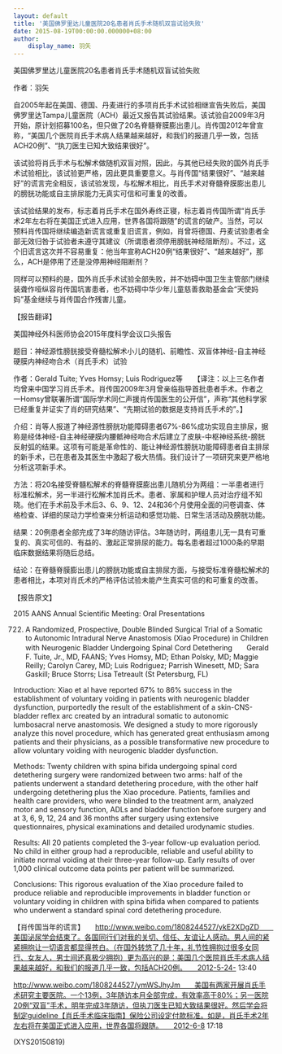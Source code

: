 ```yaml
---
layout: default
title: '美国佛罗里达儿童医院20名患者肖氏手术随机双盲试验失败'
date: 2015-08-19T00:00:00.000000+08:00
author:
    display_name: 羽矢
---
```


美国佛罗里达儿童医院20名患者肖氏手术随机双盲试验失败

作者：羽矢

自2005年起在美国、德国、丹麦进行的多项肖氏手术试验相继宣告失败后，美国佛罗里达Tampa儿童医院（ACH）最近又报告其试验结果。该试验自2009年3月开始，原计划招募100名，但只做了20名脊髓脊膜膨出患儿。肖传国2012年曾宣称，“美国几个医院肖氏手术病人结果越来越好，和我们的报道几乎一致，包括ACH20例”、“执刀医生已知大致结果很好”。

该试验将肖氏手术与松解术做随机双盲对照，因此，与其他已经失败的国外肖氏手术试验相比，该试验更严格，因此更具重要意义。与肖传国“结果很好”、“越来越好”的谎言完全相反，该试验发现，与松解术相比，肖氏手术对脊髓脊膜膨出患儿的膀胱功能或自主排尿能力无真实可信和可重复的改善。

该试验结果的发布，标志着肖氏手术在国外寿终正寝，标志着肖传国所谓“肖氏手术2年左右将在美国正式进入应用，世界各国将跟随”的谎言的破产。当然，可以预料肖传国将继续编造新谎言或重复旧谎言，例如，肖曾将德国、丹麦试验患者全部无效归咎于试验者未遵守其建议（所谓患者须停用膀胱神经阻断剂）。不过，这个旧谎言这次并不容易重复：他当年宣称ACH20例“结果很好”、“越来越好”，那么，ACH是停用了还是没停用神经阻断剂？

同样可以预料的是，国外肖氏手术试验全部失败，并不妨碍中国卫生主管部门继续装聋作哑纵容肖传国坑害患者，也不妨碍中华少年儿童慈善救助基金会“天使妈妈”基金继续与肖传国合作残害儿童。

【报告翻译】

美国神经外科医师协会2015年度科学会议口头报告

题目：神经源性膀胱接受脊髓松解术小儿的随机、前瞻性、双盲体神经-自主神经硬膜内神经吻合术（肖氏手术）试验

作者：Gerald Tuite; Yves Homsy; Luis Rodriguez等　　【译注：以上三名作者均曾来中国学习肖氏手术。肖传国2009年3月曾亲临指导首批患者手术。作者之一Homsy曾联署所谓“国际学术同仁声援肖传国医生的公开信”，声称“其他科学家已经重复并证实了肖的研究结果”、“先期试验的数据是支持肖氏手术的”。】

介绍：肖等人报道了神经源性膀胱功能障碍患者67%-86%成功实现自主排尿，据称是经体神经-自主神经硬膜内腰骶神经吻合术后建立了皮肤-中枢神经系统-膀胱反射弧的结果。这项有可能是革命性的、能让神经源性膀胱功能障碍患者自主排尿的新手术，已在患者及其医生中激起了极大热情。我们设计了一项研究来更严格地分析这项新手术。

方法：将20名接受脊髓松解术的脊髓脊膜膨出患儿随机分为两组：一半患者进行标准松解术，另一半进行松解术加肖氏术。患者、家属和护理人员对治疗组不知晓。他们在手术前及手术后3、6、9、12、24和36个月使用全面的问卷调查、体格检查、详细的尿动力学检查来分析运动和感觉功能、日常生活活动及膀胱功能。

结果：20例患者全部完成了3年的随访评估。3年随访时，两组患儿无一具有可重复的、真实可信的、有益的、激起正常排尿的能力。每名患者超过1000条的早期临床数据结果将随后总结。

结论：在脊髓脊膜膨出患儿的膀胱功能或自主排尿方面，与接受标准脊髓松解术的患者相比，本项对肖氏术的严格评估试验未能产生真实可信的和可重复的改善。

【报告原文】

2015 AANS Annual Scientific Meeting: Oral Presentations

722. A Randomized, Prospective, Double Blinded Surgical Trial of a Somatic to Autonomic Intradural Nerve Anastomosis (Xiao Procedure) in Children with Neurogenic Bladder Undergoing Spinal Cord Detethering　　Gerald F. Tuite, Jr., MD, FAANS; Yves Homsy, MD; Ethan Polsky, MD; Maggie Reilly; Carolyn Carey, MD; Luis Rodriguez; Parrish Winesett, MD; Sara Gaskill; Bruce Storrs; Lisa Tetreault (St Petersburg, FL)

Introduction: Xiao et al have reported 67% to 86% success in the establishment of voluntary voiding in patients with neurogenic bladder dysfunction, purportedly the result of the establishment of a skin-CNS-bladder reflex arc created by an intradural somatic to autonomic lumbosacral nerve anastomosis. We designed a study to more rigorously analyze this novel procedure, which has generated great enthusiasm among patients and their physicians, as a possible transformative new procedure to allow voluntary voiding with neurogenic bladder dysfunction.

Methods: Twenty children with spina bifida undergoing spinal cord detethering surgery were randomized between two arms: half of the patients underwent a standard detethering procedure, with the other half undergoing detethering plus the Xiao procedure. Patients, families and health care providers, who were blinded to the treatment arm, analyzed motor and sensory function, ADLs and bladder function before surgery and at 3, 6, 9, 12, 24 and 36 months after surgery using extensive questionnaires, physical examinations and detailed urodynamic studies.

Results: All 20 patients completed the 3-year follow-up evaluation period. No child in either group had a reproducible, reliable and useful ability to initiate normal voiding at their three-year follow-up. Early results of over 1,000 clinical outcome data points per patient will be summarized.

Conclusions: This rigorous evaluation of the Xiao procedure failed to produce reliable and reproducible improvements in bladder function or voluntary voiding in children with spina bifida when compared to patients who underwent a standard spinal cord detethering procedure.

【肖传国当年的谎言】　　http://www.weibo.com/1808244527/ykE2XDgZD　　美国泌尿学会结束了。各国同行们对我的关切、信任、友谊让人感动。男人间的紧紧拥抱让一切语言都显得苍白。（在国外转悠了几十年，礼节性拥抱过很多女同行、女友人，男士间还真极少拥抱）更为高兴的是：美国几个医院肖氏手术病人结果越来越好，和我们的报道几乎一致，包括ACH20例。　　2012-5-24- 13:40

http://www.weibo.com/1808244527/ymWSJhyJm　　美国有两家开展肖氏手术研究主要医院。一个13例，3年随访本月全部完成，有效率高于80%；另一医院20例“双盲”手术，明年完成3年随访，但执刀医生已知大致结果很好。然后学会将制定guideline【肖氏手术临床指南】保险公司设定付款标准。如是，肖氏手术2年左右将在美国正式进入应用，世界各国将跟随。　　2012-6-8 17:18

(XYS20150819)

